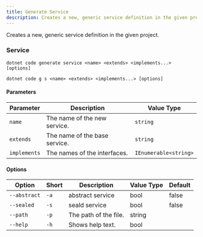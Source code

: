 ```yaml
---
title: Generate Service
description: Creates a new, generic service definition in the given project.
---
```

Creates a new, generic service definition in the given project.

### Service
```
dotnet code generate service <name> <extends> <implements...> [options]
```
```
dotnet code g s <name> <extends> <implements...> [options]
```

#### Parameters
| Parameter | Description | Value Type |
| --------- | ----------- | ---------- |
| `name`| The name of the new service. | `string` |
| `extends` | The name of the base service. | `string` |
| `implements` | The names of the interfaces. | `IEnumerable<string>` |

#### Options
| Option | Short | Description | Value Type | Default |
| ------ | ----- | ----------- | ---------- | ------- |
| `--abstract` | `-a` | abstract service | bool | false |
| `--sealed` | `-s` | seald service | bool | false |
| `--path` | `-p` | The path of the file. | string | |
| `--help` | `-h` |  Shows help text. | bool | |